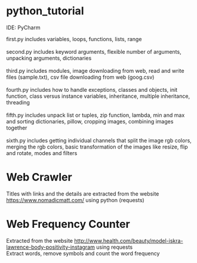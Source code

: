 # python_tutorial

IDE: PyCharm

first.py includes variables, loops, functions, lists, range <br><br>
second.py includes keyword arguments, flexible number of arguments, unpacking arguments, dictionaries <br><br>
third.py includes modules, image downloading from web, read and write files (sample.txt), csv file downloading from web (goog.csv)<br><br>
fourth.py includes how to handle exceptions, classes and objects, init function, class versus instance variables, inheritance, multiple inheritance, threading<br><br>
fifth.py includes unpack list or tuples, zip function, lambda, min and max and sorting dictionaries, pillow, cropping images, combining images together<br><br>
sixth.py includes getting individual channels that split the image rgb colors, merging the rgb colors, basic transformation of the images like resize, flip and rotate, modes and filters

# Web Crawler
Titles with links and the details are extracted from the website https://www.nomadicmatt.com/ using python (requests)

# Web Frequency Counter
Extracted from the website http://www.health.com/beauty/model-iskra-lawrence-body-positivity-instagram using requests <br>
Extract words, remove symbols and count the word frequency

